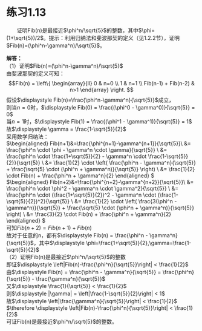 # 练习1.13
&emsp;&emsp;证明Fib(n)是最接近$\phi^n/\sqrt{5}$的整数，其中$\phi=(1+\sqrt{5})/2$。提示：利用归纳法和斐波那契的定义（见1.2.2节），证明$Fib(n)=(\phi^n-\gamma^n)/\sqrt{5}$。  

**解答：**  
（1）证明$Fib(n)=(\phi^n-\gamma^n)/\sqrt{5}$  
由斐波那契的定义可知：  
$$Fib(n) = \left\{ 
\begin{array}{ll}
0 & n=0 \\
1 & n=1 \\
Fib(n-1) + Fib(n-2) & n>1 
\end{array}
\right.
$$ 
假设$\displaystyle Fib(n)=\frac{\phi^n-\gamma^n}{\sqrt{5}}$成立，    
则当$n=0$时，$\displaystyle Fib(0) = \frac{(\phi^0 - \gamma^0)}{\sqrt{5}} = 0$  
当$n=1$时，$\displaystyle Fib(1) = \frac{(\phi^1 - \gamma^1)}{\sqrt{5}} = 1$  
故$\displaystyle \gamma = \frac{1-\sqrt{5}}{2}$  
采用数学归纳法：  
$\begin{aligned}
Fib(n+1)&=\frac{\phi^{n+1}-\gamma^{n+1}}{\sqrt{5}}\\
&= \frac{\phi^n \cdot \phi - \gamma^n \cdot \gamma}{\sqrt{5}} \\
&= \frac{\phi^n \cdot \frac{1+\sqrt{5}}{2} - \gamma^n \cdot \frac{1-\sqrt{5}}{2}}{\sqrt{5}} \\
&= \frac{1}{2} \cdot \left( \frac{\phi^n - \gamma^n}{\sqrt{5}} + \frac{\sqrt{5} \cdot (\phi^n + \gamma^n)}{\sqrt{5}} \right) \\
&= \frac{1}{2} \cdot Fib(n) + \frac{\phi^n + \gamma^n}{2}
\end{aligned}
$  
$\begin{aligned}
Fib(n+2)&=\frac{\phi^{n+2}-\gamma^{n+2}}{\sqrt{5}}\\
&= \frac{\phi^n \cdot \phi^2 - \gamma^n \cdot \gamma^2}{\sqrt{5}} \\
&= \frac{\phi^n \cdot (\frac{1+\sqrt{5}}{2})^2 - \gamma^n \cdot (\frac{1-\sqrt{5}}{2})^2}{\sqrt{5}} \\
&= \frac{1}{2} \cdot \left( \frac{3(\phi^n - \gamma^n)}{\sqrt{5}} + \frac{\sqrt{5} \cdot (\phi^n + \gamma^n)}{\sqrt{5}} \right) \\
&= \frac{3}{2} \cdot Fib(n) + \frac{\phi^n + \gamma^n}{2}
\end{aligned}
$  
可知$Fib(n+2)=Fib(n+1) + Fib(n)$  
故对于任意的n，都有$\displaystyle Fib(n) = \frac{\phi^n - \gamma^n}{\sqrt{5}}$，其中$\displaystyle \phi=\frac{1+\sqrt{5}}{2},\gamma=\frac{1-\sqrt{5}}{2}$    
（2）证明Fib(n)是最接近$\phi^n/\sqrt{5}$的整数    
即证$\displaystyle \left|Fib(n)-\frac{\phi^n}{\sqrt{5}}\right| < \frac{1}{2}$  
由$\displaystyle Fib(n) = \frac{\phi^n - \gamma^n}{\sqrt{5}} = \frac{\phi^n}{\sqrt{5}} - \frac{\gamma^n}{\sqrt{5}}$  
又$\displaystyle \frac{1}{\sqrt{5}} < \frac{1}{2}$  
则$\displaystyle |\gamma| = \left|\frac{1-\sqrt{5}}{2}\right| < 1$  
故$\displaystyle \left|\frac{\gamma^n}{\sqrt{5}}\right| < \frac{1}{2}$  
$\therefore \displaystyle \left|Fib(n)-\frac{\phi^n}{\sqrt{5}}\right| < \frac{1}{2}$  
可证Fib(n)是最接近$\phi^n/\sqrt{5}$的整数。